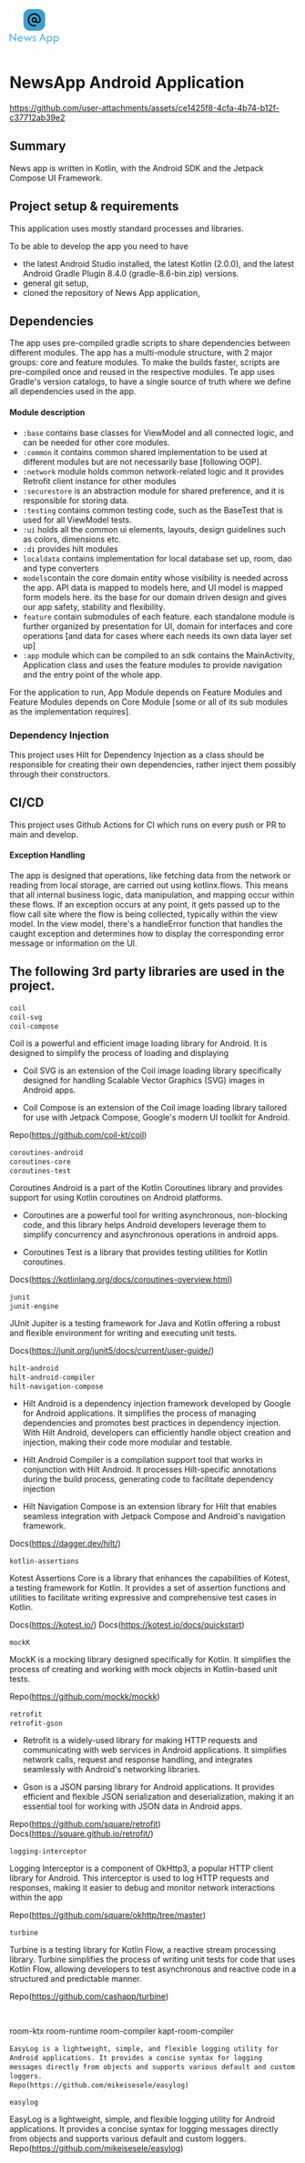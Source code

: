 <img src="docs/images/news_app.svg" height="70"><br/>

# NewsApp Android Application

https://github.com/user-attachments/assets/ce1425f8-4cfa-4b74-b12f-c37712ab39e2

## Summary
News app is written in Kotlin, with the Android SDK and the Jetpack Compose UI Framework.

## Project setup & requirements
This application uses mostly standard processes and libraries.

To be able to develop the app you need to have
-  the latest Android Studio installed, the latest Kotlin (2.0.0), and the latest Android Gradle Plugin 8.4.0 (gradle-8.6-bin.zip) versions.
- general git setup,
- cloned the repository of News App application,

##  Dependencies
The app uses pre-compiled gradle scripts to share dependencies between different modules.
The app has a multi-module structure, with 2 major groups: core and feature modules. To make the builds faster, scripts are pre-compiled once and reused in the respective modules.
Te app uses Gradle's version catalogs, to have a single source of truth where we define all dependencies used in the app.

#### Module description
- `:base` contains base classes for ViewModel and all connected logic, and can be needed for other core modules.
- `:common` it contains common shared implementation to be used at different modules but are not necessarily base [following OOP]. 
- `:network` module holds common network-related logic and it provides Retrofit client instance for other modules
- `:securestore` is an abstraction module for shared preference, and it is responsible for storing data.
- `:testing` contains common testing code, such as the BaseTest that is used for all ViewModel tests.
- `:ui` holds all the common ui elements, layouts, design guidelines such as colors, dimensions etc.
- `:di` provides hilt modules
- `localdata` contains implementation for local database set up, room, dao and type converters
- `models`contain the core domain entity whose visibility is needed across the app. API data is mapped to models here, and UI model is mapped form models here. its the base for our domain driven design and gives our app safety, stability and flexibility.
- `feature` contain submodules of each feature. each standalone module is further organized by presentation for UI, domain for interfaces and core operations [and data for cases where each needs its own data layer set up]
- `:app` module which can be compiled to an sdk contains the MainActivity, Application class and uses the feature modules to provide navigation and the entry point of the whole app. 

For the application to run, App Module depends on Feature Modules and Feature Modules depends on Core Module [some or all of its sub modules as the implementation requires].

### Dependency Injection
This project uses Hilt for Dependency Injection as a class should be responsible for creating their own dependencies, rather inject them possibly through their constructors.

## CI/CD 
This project uses Github Actions for CI which runs on every push or PR to main and develop.

#### Exception Handling
The app is designed that operations, like fetching data from the network or reading from local storage, are carried out using kotlinx.flows. 
This means that all internal business logic, data manipulation, and mapping occur within these flows.
If an exception occurs at any point, it gets passed up to the flow call site where the flow is being collected, typically within the view model. 
In the view model, there's a handleError function that handles the caught exception and determines how to display the corresponding error message or information on the UI.


## The following 3rd party libraries are used in the project.
```
coil
coil-svg
coil-compose
```
Coil is a powerful and efficient image loading library for Android. It is designed to simplify the process of loading and displaying

* Coil SVG is an extension of the Coil image loading library specifically designed for handling Scalable Vector Graphics (SVG) images in Android apps.

* Coil Compose is an extension of the Coil image loading library tailored for use with Jetpack Compose, Google's modern UI toolkit for Android.

Repo(https://github.com/coil-kt/coil)

```
coroutines-android
coroutines-core
coroutines-test
```
Coroutines Android is a part of the Kotlin Coroutines library and provides support for using Kotlin coroutines on Android platforms.

* Coroutines are a powerful tool for writing asynchronous, non-blocking code, and this library helps Android developers leverage them to simplify concurrency and asynchronous operations in android apps.

* Coroutines Test is a library that provides testing utilities for Kotlin coroutines.

Docs(https://kotlinlang.org/docs/coroutines-overview.html)

```
junit
junit-engine
```
JUnit Jupiter is a testing framework for Java and Kotlin offering a robust and flexible environment for writing and executing unit tests.

Docs(https://junit.org/junit5/docs/current/user-guide/)

```
hilt-android
hilt-android-compiler
hilt-navigation-compose
```
* Hilt Android is a dependency injection framework developed by Google for Android applications. It simplifies the process of managing dependencies and promotes best practices in dependency injection. With Hilt Android, developers can efficiently handle object creation and injection, making their code more modular and testable.

* Hilt Android Compiler is a compilation support tool that works in conjunction with Hilt Android. It processes Hilt-specific annotations during the build process, generating code to facilitate dependency injection

* Hilt Navigation Compose is an extension library for Hilt that enables seamless integration with Jetpack Compose and Android's navigation framework.

Docs(https://dagger.dev/hilt/)

```
kotlin-assertions
```
Kotest Assertions Core is a library that enhances the capabilities of Kotest, a testing framework for Kotlin. It provides a set of assertion functions and utilities to facilitate writing expressive and comprehensive test cases in Kotlin.

Docs(https://kotest.io/)
Docs(https://kotest.io/docs/quickstart)

```
mockK
```

MockK is a mocking library designed specifically for Kotlin. It simplifies the process of creating and working with mock objects in Kotlin-based unit tests.

Repo(https://github.com/mockk/mockk)

```
retrofit
retrofit-gson
```

* Retrofit is a widely-used library for making HTTP requests and communicating with web services in Android applications. It simplifies network calls, request and response handling, and integrates seamlessly with Android's networking libraries.

* Gson is a JSON parsing library for Android applications. It provides efficient and flexible JSON serialization and deserialization, making it an essential tool for working with JSON data in Android apps.

Repo(https://github.com/square/retrofit)
Docs(https://square.github.io/retrofit/)

```
logging-interceptor
```
Logging Interceptor is a component of OkHttp3, a popular HTTP client library for Android. This interceptor is used to log HTTP requests and responses, making it easier to debug and monitor network interactions within the app

Repo(https://github.com/square/okhttp/tree/master)

```
turbine
```
Turbine is a testing library for Kotlin Flow, a reactive stream processing library. Turbine simplifies the process of writing unit tests for code that uses Kotlin Flow, allowing developers to test asynchronous and reactive code in a structured and predictable manner.

Repo(https://github.com/cashapp/turbine)
```


```
room-ktx
room-runtime
room-compiler
kapt-room-compiler
```
EasyLog is a lightweight, simple, and flexible logging utility for Android applications. It provides a concise syntax for logging messages directly from objects and supports various default and custom loggers.
Repo(https://github.com/mikeisesele/easylog)
```

```
easylog
```
EasyLog is a lightweight, simple, and flexible logging utility for Android applications. It provides a concise syntax for logging messages directly from objects and supports various default and custom loggers.
Repo(https://github.com/mikeisesele/easylog)
```
